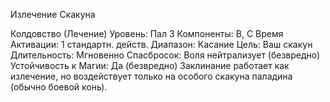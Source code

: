 
Излечение Скакуна

Колдовство (Лечение)
Уровень: Пал 3
Компоненты: В, С
Время Активации: 1 стандартн. действ.
Диапазон: Касание
Цель: Ваш скакун
Длительность: Мгновенно
Спасбросок: Воля нейтрализует
(безвредно)
Устойчивость к Магии: Да (безвредно)
Заклинание работает как излечение, но
воздействует только на особого скакуна
паладина (обычно боевой конь).